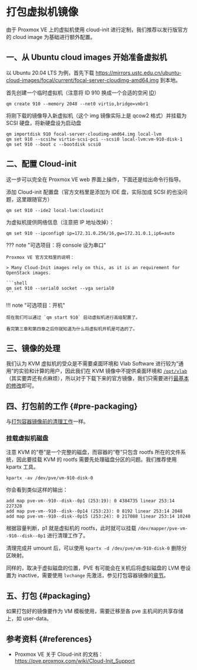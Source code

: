 # 打包虚拟机镜像

由于 Proxmox VE 上的虚拟机使用 cloud-init 进行定制，我们推荐以发行版官方的 cloud image 为基础进行额外配置。

## 一、从 Ubuntu cloud images 开始准备虚拟机

以 Ubuntu 20.04 LTS 为例，首先下载 <https://mirrors.ustc.edu.cn/ubuntu-cloud-images/focal/current/focal-server-cloudimg-amd64.img> 到本地。

首先创建一个临时虚拟机（注意将 ID 910 换成一个合适的空闲 [ID](../references/pve-ids.md)）

```shell
qm create 910 --memory 2048 --net0 virtio,bridge=vmbr1
```

将刚下载的镜像导入新虚拟机（这个 img 镜像实际上是 qcow2 格式）并挂载为 SCSI 硬盘，将新硬盘设为启动盘

```shell
qm importdisk 910 focal-server-cloudimg-amd64.img local-lvm
qm set 910 --scsihw virtio-scsi-pci --scsi0 local-lvm:vm-910-disk-1
qm set 910 --boot c --bootdisk scsi0
```

## 二、配置 Cloud-init

这一步可以完全在 Proxmox VE web 界面上操作，下面还是给出命令行指导。

添加 Cloud-init 配置盘（官方文档里是添加为 IDE 盘，实际加成 SCSI 的也没问题，这里跟随官方）

```shell
qm set 910 --ide2 local-lvm:cloudinit
```

为虚拟机提供网络信息（注意把 IP 地址改掉）：

```shell
qm set 910 --ipconfig0 ip=172.31.0.256/16,gw=172.31.0.1,ip6=auto
```

??? note "可选项目：将 console 设为串口"

    Proxmox VE 官方文档里的说明：

    > Many Cloud-Init images rely on this, as it is an requirement for OpenStack images.

    ```shell
    qm set 910 --serial0 socket --vga serial0
    ```

!!! note "可选项目：开机"

    现在我们可以通过 `qm start 910` 启动虚拟机进行高级配置了。

    看完第三章和第四章之后你就知道为什么将虚拟机开机是可选的了。

## 三、镜像的处理

我们认为 KVM 虚拟机的受众是不需要桌面环境和 Vlab Software 进行较为“通用”的实验和计算的用户，因此我们在 KVM 镜像中不提供桌面环境和 [`/opt/vlab`](../vlab-software.md)（其实要弄还有点麻烦），所以对于下载下来的官方镜像，我们只需要进行[最基本的修改](pack-ct-image.md#base-works)即可。

## 四、打包前的工作 {#pre-packaging}

与[打包容器镜像前的清理工作](pack-ct-image.md#pre-packaging)一样。

### 挂载虚拟机磁盘

注意 KVM 的“卷”是一个完整的磁盘，而容器的“卷”只包含 rootfs 所在的文件系统，因此要挂载 KVM 的 rootfs 需要先处理磁盘分区的问题。我们推荐使用 kpartx 工具。

```shell
kpartx -av /dev/pve/vm-910-disk-0
```

你会看到类似这样的输出：

```text
add map pve-vm--910--disk--0p1 (253:19): 0 4384735 linear 253:14 227328
add map pve-vm--910--disk--0p14 (253:23): 0 8192 linear 253:14 2048
add map pve-vm--910--disk--0p15 (253:24): 0 217088 linear 253:14 10240
```

根据容量判断，p1 就是虚拟机的 rootfs，此时就可以挂载 `/dev/mapper/pve-vm--910--disk--0p1` 进行清理工作了。

清理完成并 umount 后，可以使用 `kpartx -d /dev/pve/vm-910-disk-0` 删除分区映射。

同样的，取决于虚拟磁盘的位置，PVE 有可能会在关机后将虚拟磁盘的 LVM 卷设置为 inactive，需要使用 `lvchange` 先激活，参见打包容器镜像的[章节](pack-ct-image.md#packaging)。

## 五、打包 {#packaging}

如果打包好的镜像要作为 VM 模板使用，需要迁移至各 pve 主机间的共享存储上，如 user-data。

## 参考资料 {#references}

- Proxmox VE 关于 Cloud-init 的文档：<https://pve.proxmox.com/wiki/Cloud-Init_Support>
